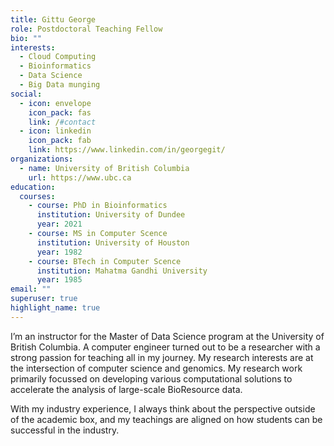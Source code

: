 ```yaml
---
title: Gittu George
role: Postdoctoral Teaching Fellow
bio: ""
interests:
  - Cloud Computing
  - Bioinformatics
  - Data Science
  - Big Data munging
social:
  - icon: envelope
    icon_pack: fas
    link: /#contact
  - icon: linkedin
    icon_pack: fab
    link: https://www.linkedin.com/in/georgegit/
organizations:
  - name: University of British Columbia
    url: https://www.ubc.ca
education:
  courses:
    - course: PhD in Bioinformatics
      institution: University of Dundee
      year: 2021
    - course: MS in Computer Scence
      institution: University of Houston
      year: 1982
    - course: BTech in Computer Scence
      institution: Mahatma Gandhi University
      year: 1985
email: ""
superuser: true
highlight_name: true
---
```

I’m an instructor for the Master of Data Science program at the University of British Columbia. A computer engineer turned out to be a researcher with a strong passion for teaching all in my journey. My research interests are at the intersection of computer science and genomics. My research work primarily focussed on developing various computational solutions to accelerate the analysis of large-scale BioResource data.

With my industry experience, I always think about the perspective outside of the academic box, and my teachings are aligned on how students can be successful in the industry.